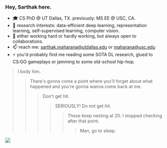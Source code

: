 ### Hey, Sarthak here.

* 🎓 CS PhD @ UT Dallas, TX. previously: MS EE @ USC, CA.
* 🔭 research interests: data-efficient deep learning, representation learning, self-supervised learning, computer vision.
* 🤔 either working hard or hardly working, but always open to collaborations.
* 📫 reach me: sarthak.maharana@utdallas.edu or maharana@usc.edu
* ⚡ you'd probably find me reading some SOTA DL research, glued to CS:GO gameplays or jamming to some old-school hip-hop. 
 
> I body him.
>> There's gonna come a point where you'll forget about what happened and you're gonna wanna come back at me.
>>> Don't get hit.
>>>> SERIOUSLY! Do not get hit. 
>>>>> These keep nesting at 20. I stopped checking after that point.
>>>>>> Man, go to sleep.


![](https://komarev.com/ghpvc/?username=sarthaxxxxx)

<!---
![Anurag's github stats](https://github-readme-stats.vercel.app/api?username=sarthaxxxxx&show_icons=true&theme=dark&count_private=true)
-->
